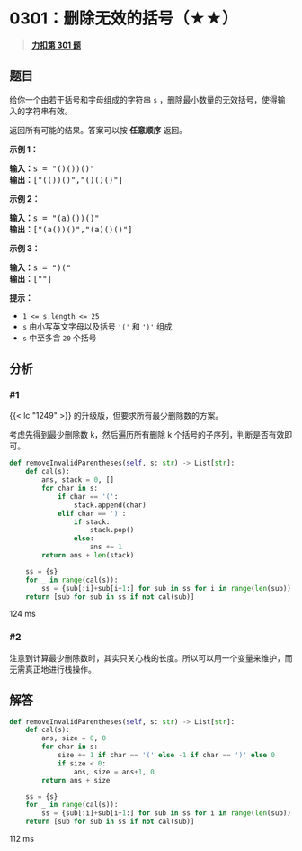 # 0301：删除无效的括号（★★）


> <u>**[力扣第 301 题](https://leetcode.cn/problems/remove-invalid-parentheses/)**</u>

## 题目

<p>给你一个由若干括号和字母组成的字符串 <code>s</code> ，删除最小数量的无效括号，使得输入的字符串有效。</p>

<p>返回所有可能的结果。答案可以按 <strong>任意顺序</strong> 返回。</p>



<p><strong>示例 1：</strong></p>

<pre>
<strong>输入：</strong>s = "()())()"
<strong>输出：</strong>["(())()","()()()"]
</pre>

<p><strong>示例 2：</strong></p>

<pre>
<strong>输入：</strong>s = "(a)())()"
<strong>输出：</strong>["(a())()","(a)()()"]
</pre>

<p><strong>示例 3：</strong></p>

<pre>
<strong>输入：</strong>s = ")("
<strong>输出：</strong>[""]
</pre>



<p><strong>提示：</strong></p>

<ul>
<li><code>1 <= s.length <= 25</code></li>
<li><code>s</code> 由小写英文字母以及括号 <code>'('</code> 和 <code>')'</code> 组成</li>
<li><code>s</code> 中至多含 <code>20</code> 个括号</li>
</ul>


## 分析

### #1

{{< lc "1249" >}} 的升级版，但要求所有最少删除数的方案。

考虑先得到最少删除数 k，然后遍历所有删除 k 个括号的子序列，判断是否有效即可。

```python
def removeInvalidParentheses(self, s: str) -> List[str]:
    def cal(s):
        ans, stack = 0, []
        for char in s:
            if char == '(':
                stack.append(char)
            elif char == ')':
                if stack:
                    stack.pop()
                else:
                    ans += 1
        return ans + len(stack)

    ss = {s}
    for _ in range(cal(s)):
        ss = {sub[:i]+sub[i+1:] for sub in ss for i in range(len(sub)) if sub[i] in '()'}
    return [sub for sub in ss if not cal(sub)]
```
124 ms

### #2

注意到计算最少删除数时，其实只关心栈的长度。所以可以用一个变量来维护，而无需真正地进行栈操作。

## 解答

```python
def removeInvalidParentheses(self, s: str) -> List[str]:
    def cal(s):
        ans, size = 0, 0
        for char in s:
            size += 1 if char == '(' else -1 if char == ')' else 0
            if size < 0:
                ans, size = ans+1, 0
        return ans + size

    ss = {s}
    for _ in range(cal(s)):
        ss = {sub[:i]+sub[i+1:] for sub in ss for i in range(len(sub)) if sub[i] in '()'}
    return [sub for sub in ss if not cal(sub)]
```
112 ms

